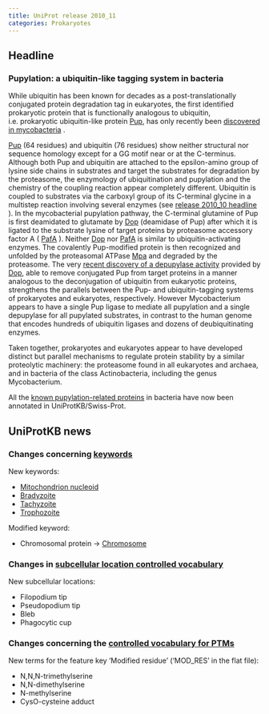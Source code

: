 ```yaml
---
title: UniProt release 2010_11
categories: Prokaryotes
---
```


## Headline

### Pupylation: a ubiquitin-like tagging system in bacteria

While ubiquitin has been known for decades as a post-translationally conjugated protein degradation tag in eukaryotes, the first identified prokaryotic protein that is functionally analogous to ubiquitin, i.e. prokaryotic ubiquitin-like protein [Pup](http://www.uniprot.org/uniprot/O33246), has only recently been [discovered in mycobacteria](http://www.ncbi.nlm.nih.gov/pubmed/18832610,19028679) .

[Pup](http://www.uniprot.org/uniprot/O33246) (64 residues) and ubiquitin (76 residues) show neither structural nor sequence homology except for a GG motif near or at the C-terminus. Although both Pup and ubiquitin are attached to the epsilon-amino group of lysine side chains in substrates and target the substrates for degradation by the proteasome, the enzymology of ubiquitination and pupylation and the chemistry of the coupling reaction appear completely different. Ubiquitin is coupled to substrates via the carboxyl group of its C-terminal glycine in a multistep reaction involving several enzymes (see [release 2010\_10 headline](http://www.uniprot.org/news/2010/10/05/release) ). In the mycobacterial pupylation pathway, the C-terminal glutamine of Pup is first deamidated to glutamate by [Dop](http://www.uniprot.org/uniprot/O33247) (deamidase of Pup) after which it is ligated to the substrate lysine of target proteins by proteasome accessory factor A ( [PafA](http://www.uniprot.org/uniprot/P64943) ). Neither [Dop](http://www.uniprot.org/uniprot/O33247) nor [PafA](http://www.uniprot.org/uniprot/P64943) is similar to ubiquitin-activating enzymes. The covalently Pup-modified protein is then recognized and unfolded by the proteasomal ATPase [Mpa](http://www.uniprot.org/uniprot/P63345) and degraded by the proteasome. The very [recent discovery of a depupylase activity](http://www.ncbi.nlm.nih.gov/pubmed/20705495) provided by [Dop](http://www.uniprot.org/uniprot/O33247), able to remove conjugated Pup from target proteins in a manner analogous to the deconjugation of ubiquitin from eukaryotic proteins, strengthens the parallels between the Pup- and ubiquitin-tagging systems of prokaryotes and eukaryotes, respectively. However Mycobacterium appears to have a single Pup ligase to mediate all pupylation and a single depupylase for all pupylated substrates, in contrast to the human genome that encodes hundreds of ubiquitin ligases and dozens of deubiquitinating enzymes.

Taken together, prokaryotes and eukaryotes appear to have developed distinct but parallel mechanisms to regulate protein stability by a similar proteolytic machinery: the proteasome found in all eukaryotes and archaea, and in bacteria of the class Actinobacteria, including the genus Mycobacterium.

All the [known pupylation-related proteins](http://www.uniprot.org/uniprot/?query=keyword:833+AND+reviewed:yes+AND+taxonomy:2) in bacteria have now been annotated in UniProtKB/Swiss-Prot.

## UniProtKB news

### Changes concerning [keywords](https://ftp.uniprot.org/pub/databases/uniprot/current_release/knowledgebase/complete/docs/?keywlist)

New keywords:

-   [Mitochondrion nucleoid](http://www.uniprot.org/keywords/KW-1135)
-   [Bradyzoite](http://www.uniprot.org/keywords/KW-1136)
-   [Tachyzoite](http://www.uniprot.org/keywords/KW-1137)
-   [Trophozoite](http://www.uniprot.org/keywords/KW-1138)

Modified keyword:

-   Chromosomal protein -&gt; [Chromosome](http://www.uniprot.org/keywords/KW-0158)

### Changes in [subcellular location controlled vocabulary](https://ftp.uniprot.org/pub/databases/uniprot/current_release/knowledgebase/complete/docs/?subcell)

New subcellular locations:

-   Filopodium tip
-   Pseudopodium tip
-   Bleb
-   Phagocytic cup

### Changes concerning the [controlled vocabulary for PTMs](https://ftp.uniprot.org/pub/databases/uniprot/current_release/knowledgebase/complete/docs/ptmlist)

New terms for the feature key ‘Modified residue’ (‘MOD\_RES’ in the flat file):

-   N,N,N-trimethylserine
-   N,N-dimethylserine
-   N-methylserine
-   CysO-cysteine adduct
